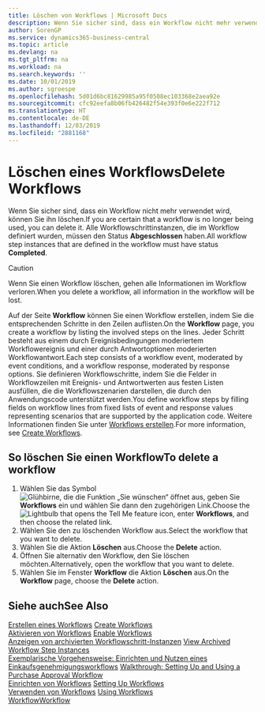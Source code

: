 ```yaml
---
title: Löschen von Workflows | Microsoft Docs
description: Wenn Sie sicher sind, dass ein Workflow nicht mehr verwendet wird, können Sie ihn löschen. Alle Workflowschrittinstanzen, die im Workflow definiert wurden, müssen den Status **Abgeschlossen** haben.
author: SorenGP
ms.service: dynamics365-business-central
ms.topic: article
ms.devlang: na
ms.tgt_pltfrm: na
ms.workload: na
ms.search.keywords: ''
ms.date: 10/01/2019
ms.author: sgroespe
ms.openlocfilehash: 5d01d6bc81629985a95f0508ec103368e2aea92e
ms.sourcegitcommit: cfc92eefa8b06fb426482f54e393f0e6e222f712
ms.translationtype: HT
ms.contentlocale: de-DE
ms.lasthandoff: 12/03/2019
ms.locfileid: "2881168"
---
```

# <a name="delete-workflows"></a><span data-ttu-id="ac9e5-104">Löschen eines Workflows</span><span class="sxs-lookup"><span data-stu-id="ac9e5-104">Delete Workflows</span></span>
<span data-ttu-id="ac9e5-105">Wenn Sie sicher sind, dass ein Workflow nicht mehr verwendet wird, können Sie ihn löschen.</span><span class="sxs-lookup"><span data-stu-id="ac9e5-105">If you are certain that a workflow is no longer being used, you can delete it.</span></span> <span data-ttu-id="ac9e5-106">Alle Workflowschrittinstanzen, die im Workflow definiert wurden, müssen den Status **Abgeschlossen** haben.</span><span class="sxs-lookup"><span data-stu-id="ac9e5-106">All workflow step instances that are defined in the workflow must have status **Completed**.</span></span>  

> [!CAUTION]  
>  <span data-ttu-id="ac9e5-107">Wenn Sie einen Workflow löschen, gehen alle Informationen im Workflow verloren.</span><span class="sxs-lookup"><span data-stu-id="ac9e5-107">When you delete a workflow, all information in the workflow will be lost.</span></span>  

 <span data-ttu-id="ac9e5-108">Auf der Seite **Workflow** können Sie einen Workflow erstellen, indem Sie die entsprechenden Schritte in den Zeilen auflisten.</span><span class="sxs-lookup"><span data-stu-id="ac9e5-108">On the **Workflow** page, you create a workflow by listing the involved steps on the lines.</span></span> <span data-ttu-id="ac9e5-109">Jeder Schritt besteht aus einem durch Ereignisbedingungen moderiertem Workflowereignis und einer durch Antwortoptionen moderierten Workflowantwort.</span><span class="sxs-lookup"><span data-stu-id="ac9e5-109">Each step consists of a workflow event, moderated by event conditions, and a workflow response, moderated by response options.</span></span> <span data-ttu-id="ac9e5-110">Sie definieren Workflowschritte, indem Sie die Felder in Workflowzeilen mit Ereignis- und Antwortwerten aus festen Listen ausfüllen, die die Workflowszenarien darstellen, die durch den Anwendungscode unterstützt werden.</span><span class="sxs-lookup"><span data-stu-id="ac9e5-110">You define workflow steps by filling fields on workflow lines from fixed lists of event and response values representing scenarios that are supported by the application code.</span></span> <span data-ttu-id="ac9e5-111">Weitere Informationen finden Sie unter [Workflows erstellen](across-how-to-create-workflows.md).</span><span class="sxs-lookup"><span data-stu-id="ac9e5-111">For more information, see [Create Workflows](across-how-to-create-workflows.md).</span></span>  

## <a name="to-delete-a-workflow"></a><span data-ttu-id="ac9e5-112">So löschen Sie einen Workflow</span><span class="sxs-lookup"><span data-stu-id="ac9e5-112">To delete a workflow</span></span>  
1.  <span data-ttu-id="ac9e5-113">Wählen Sie das Symbol ![Glühbirne, die die Funktion „Sie wünschen“ öffnet](media/ui-search/search_small.png "Was möchten Sie tun?") aus, geben Sie **Workflows** ein und wählen Sie dann den zugehörigen Link.</span><span class="sxs-lookup"><span data-stu-id="ac9e5-113">Choose the ![Lightbulb that opens the Tell Me feature](media/ui-search/search_small.png "Tell me what you want to do") icon, enter **Workflows**, and then choose the related link.</span></span>  
2.  <span data-ttu-id="ac9e5-114">Wählen Sie den zu löschenden Workflow aus.</span><span class="sxs-lookup"><span data-stu-id="ac9e5-114">Select the workflow that you want to delete.</span></span>  
3.  <span data-ttu-id="ac9e5-115">Wählen Sie die Aktion **Löschen** aus.</span><span class="sxs-lookup"><span data-stu-id="ac9e5-115">Choose the **Delete** action.</span></span>  
4.  <span data-ttu-id="ac9e5-116">Öffnen Sie alternativ den Workflow, den Sie löschen möchten.</span><span class="sxs-lookup"><span data-stu-id="ac9e5-116">Alternatively, open the workflow that you want to delete.</span></span>  
5.  <span data-ttu-id="ac9e5-117">Wählen Sie im Fenster **Workflow** die Aktion **Löschen** aus.</span><span class="sxs-lookup"><span data-stu-id="ac9e5-117">On the **Workflow** page, choose the **Delete** action.</span></span>  

## <a name="see-also"></a><span data-ttu-id="ac9e5-118">Siehe auch</span><span class="sxs-lookup"><span data-stu-id="ac9e5-118">See Also</span></span>  
 <span data-ttu-id="ac9e5-119">[Erstellen eines Workflows](across-how-to-create-workflows.md) </span><span class="sxs-lookup"><span data-stu-id="ac9e5-119">[Create Workflows](across-how-to-create-workflows.md) </span></span>  
 <span data-ttu-id="ac9e5-120">[Aktivieren von Workflows](across-how-to-enable-workflows.md) </span><span class="sxs-lookup"><span data-stu-id="ac9e5-120">[Enable Workflows](across-how-to-enable-workflows.md) </span></span>  
 <span data-ttu-id="ac9e5-121">[Anzeigen von archivierten Workflowschritt-Instanzen](across-how-to-view-archived-workflow-step-instances.md) </span><span class="sxs-lookup"><span data-stu-id="ac9e5-121">[View Archived Workflow Step Instances](across-how-to-view-archived-workflow-step-instances.md) </span></span>  
 <span data-ttu-id="ac9e5-122">[Exemplarische Vorgehensweise: Einrichten und Nutzen eines Einkaufsgenehmigungsworkflows](walkthrough-setting-up-and-using-a-purchase-approval-workflow.md) </span><span class="sxs-lookup"><span data-stu-id="ac9e5-122">[Walkthrough: Setting Up and Using a Purchase Approval Workflow](walkthrough-setting-up-and-using-a-purchase-approval-workflow.md) </span></span>  
 <span data-ttu-id="ac9e5-123">[Einrichten von Workflows](across-set-up-workflows.md) </span><span class="sxs-lookup"><span data-stu-id="ac9e5-123">[Setting Up Workflows](across-set-up-workflows.md) </span></span>  
 <span data-ttu-id="ac9e5-124">[Verwenden von Workflows](across-use-workflows.md) </span><span class="sxs-lookup"><span data-stu-id="ac9e5-124">[Using Workflows](across-use-workflows.md) </span></span>  
 [<span data-ttu-id="ac9e5-125">Workflow</span><span class="sxs-lookup"><span data-stu-id="ac9e5-125">Workflow</span></span>](across-workflow.md)   
